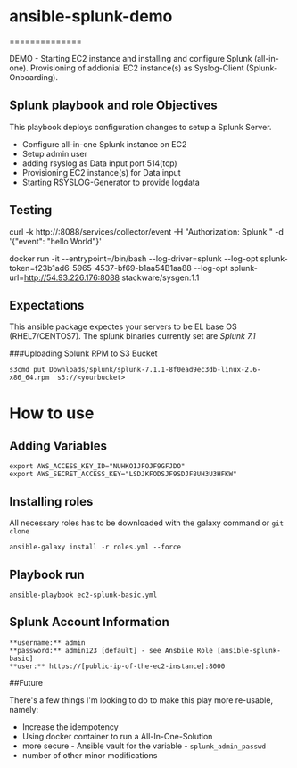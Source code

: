 # ansible-splunk-demo
==============

DEMO - Starting EC2 instance and installing and configure Splunk (all-in-one).
Provisioning of addionial EC2 instance(s) as Syslog-Client (Splunk-Onboarding).

## Splunk playbook and role Objectives
This playbook deploys configuration changes to setup a Splunk Server.
* Configure all-in-one Splunk instance on EC2
* Setup admin user
* adding rsyslog as Data input port 514(tcp)
* Provisioning EC2 instance(s) for Data input
* Starting RSYSLOG-Generator to provide logdata


## Testing

curl -k  http://<IPAddress>:8088/services/collector/event -H "Authorization: Splunk <token>" -d '{"event": "hello World"}'

docker run -it --entrypoint=/bin/bash --log-driver=splunk --log-opt splunk-token=f23b1ad6-5965-4537-bf69-b1aa54B1aa88 --log-opt splunk-url=http://54.93.226.176:8088 stackware/sysgen:1.1


## Expectations

This ansible package expectes your servers to be EL base OS (RHEL7/CENTOS7). The splunk binaries currently set are *Splunk 7.1*

###Uploading Splunk RPM to S3 Bucket
```
s3cmd put Downloads/splunk/splunk-7.1.1-8f0ead9ec3db-linux-2.6-x86_64.rpm  s3://<yourbucket>
```

# How to use

## Adding Variables
```
export AWS_ACCESS_KEY_ID="NUHKOIJFOJF9GFJDO"
export AWS_SECRET_ACCESS_KEY="LSDJKFODSJF9SDJF8UH3U3HFKW"
```

## Installing roles
All necessary roles has to be downloaded with the galaxy command or `git clone`
```
ansible-galaxy install -r roles.yml --force
```
## Playbook run
```
ansible-playbook ec2-splunk-basic.yml
```

## Splunk Account Information
```
**username:** admin
**password:** admin123 [default] - see Ansbile Role [ansible-splunk-basic]
**user:** https://[public-ip-of-the-ec2-instance]:8000
```

##Future

There's a few things I'm looking to do to make this play more re-usable, namely:

   * Increase the idempotency
   * Using docker container to run a All-In-One-Solution
   * more secure - Ansible vault for the variable -  `splunk_admin_passwd`
   * number of other minor modifications
